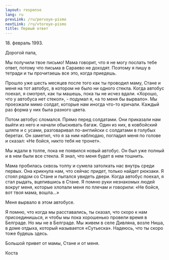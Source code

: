 ```yaml
---
layout: response
lang: ru
prevLink: /ru/pervoye-pismo
nextLink: /ru/vtoroye-pismo
title: Первый ответ
---
```


<div class="Response-date">18. февраль 1993.</div>

Дорогой папа,

Мы получили твое письмо! Мама говорит, что я не могу послать тебе ответ, потому что письма в Сараево не доходят. Поэтому я пишу в тетради и ты прочитаешь все это, когда приедешь.

Прошло уже шесть месяцев после того как ты проводил маму, Стане и меня на тот автобус, в котором не было ни одного стекла. Когда автобус поехал, я смотрел, как ты машешь, пока ты не исчез вдали. «Хорошо, что у автобуса нет стекол», - подумал я, «а то меня бы вырвало». Мы проезжали мимо солдат, которые нам иногда что-то кричали. Каждый раз форма у них была разного цвета.

Потом автобус сломался. Прямо перед солдатами. Они приказали нам выйти из него и начали обыскивать багаж. Один из них, в ковбойский шляпе и с усами, разговаривал по-английски с солдатами в голубых беретах. Он заметил, что я за ним наблюдаю, погладил меня по голове и сказал: «Не бойся, никто тебя не тронет».

Мы ждали в толпе, пока не появился новый автобус. Он был уже полный и в нем были все стекла. Я знал, что меня будет в нем тошнить.

Мама пробилась сквозь толпу и сумела затолкать нас внутрь среди первых. Она крикнула нам, что сейчас придет, только найдет рюкзаки. Я стоял рядом со Стане и пытался увидеть двери. Когда автобус поехал, я стал рыдать, вцепившись в Стане. Я помню руки незнакомых людей вокруг меня, которые хлопали меня по плечам и говорили: «Не бойся, вот твоя мама, вошла...»

Меня вырвало в этом автобусе.

Я помню, что когда мы расставались, ты сказал, что скоро к нам присоединишься, и чтобы мы пока хорошенько провели время в Белграде. Но мы не в Белграде. Мы живем в селе Дивляна, возле Ниша, в доме отдыха, который называется «Сутьеска». Надеюсь, что ты скоро тоже будешь здесь.

Большой привет от мамы, Стане и от меня.


<div class="Response-signature">Коста</div>
